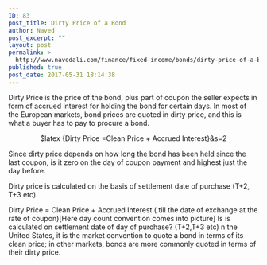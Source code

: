 ```yaml
---
ID: 83
post_title: Dirty Price of a Bond
author: Naved
post_excerpt: ""
layout: post
permalink: >
  http://www.navedali.com/finance/fixed-income/bonds/dirty-price-of-a-bond
published: true
post_date: 2017-05-31 18:14:38
---
```

Dirty Price is the price of the bond, plus part of coupon the seller expects in form of accrued interest for holding the bond for certain days. In most of the European markets, bond prices are quoted in dirty price, and this is what a buyer has to pay to procure a bond.
<p align="center">$latex
{Dirty Price =Clean Price + Accrued Interest}&amp;s=2</p>
Since dirty price depends on how long the bond has been held since the last coupon, is it zero on the day of coupon payment and highest just the day before.

Dirty price is calculated on the basis of settlement date of purchase (T+2, T+3 etc).

Dirty Price = Clean Price + Accrued Interest ( till the date of exchange at the rate of coupon)[Here day count convention comes into picture]
Is is calculated on settlement date of day of purchase? (T+2,T+3 etc)
n the United States, it is the market convention to quote a bond in terms of its clean price; in other markets, bonds are more commonly quoted in terms of their dirty price.